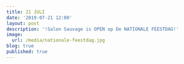```yaml
---
title: 21 JULI
date: '2019-07-21 12:00'
layout: post
description: '!Salon Sauvage is OPEN op De NATIONALE FEESTDAG!'
image:
  url: /media/nationale-feestdag.jpg
blog: true
published: true
---
```


